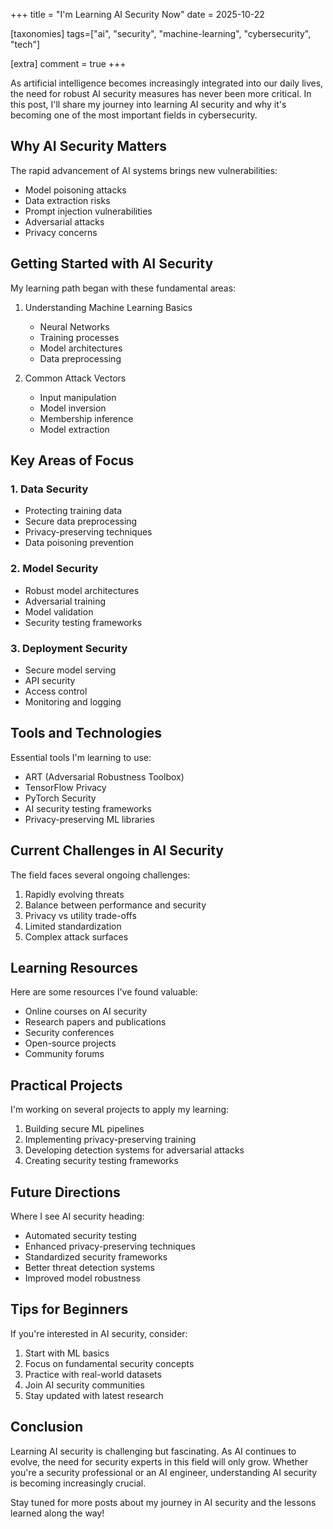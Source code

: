 +++
title = "I'm Learning AI Security Now"
date = 2025-10-22

[taxonomies]
tags=["ai", "security", "machine-learning", "cybersecurity", "tech"]

[extra]
comment = true
+++

As artificial intelligence becomes increasingly integrated into our daily lives, the need for robust AI security measures has never been more critical. In this post, I'll share my journey into learning AI security and why it's becoming one of the most important fields in cybersecurity.

## Why AI Security Matters

The rapid advancement of AI systems brings new vulnerabilities:

- Model poisoning attacks
- Data extraction risks
- Prompt injection vulnerabilities
- Adversarial attacks
- Privacy concerns

## Getting Started with AI Security

My learning path began with these fundamental areas:

1. Understanding Machine Learning Basics

   - Neural Networks
   - Training processes
   - Model architectures
   - Data preprocessing

2. Common Attack Vectors
   - Input manipulation
   - Model inversion
   - Membership inference
   - Model extraction

## Key Areas of Focus

### 1. Data Security

- Protecting training data
- Secure data preprocessing
- Privacy-preserving techniques
- Data poisoning prevention

### 2. Model Security

- Robust model architectures
- Adversarial training
- Model validation
- Security testing frameworks

### 3. Deployment Security

- Secure model serving
- API security
- Access control
- Monitoring and logging

## Tools and Technologies

Essential tools I'm learning to use:

- ART (Adversarial Robustness Toolbox)
- TensorFlow Privacy
- PyTorch Security
- AI security testing frameworks
- Privacy-preserving ML libraries

## Current Challenges in AI Security

The field faces several ongoing challenges:

1. Rapidly evolving threats
2. Balance between performance and security
3. Privacy vs utility trade-offs
4. Limited standardization
5. Complex attack surfaces

## Learning Resources

Here are some resources I've found valuable:

- Online courses on AI security
- Research papers and publications
- Security conferences
- Open-source projects
- Community forums

## Practical Projects

I'm working on several projects to apply my learning:

1. Building secure ML pipelines
2. Implementing privacy-preserving training
3. Developing detection systems for adversarial attacks
4. Creating security testing frameworks

## Future Directions

Where I see AI security heading:

- Automated security testing
- Enhanced privacy-preserving techniques
- Standardized security frameworks
- Better threat detection systems
- Improved model robustness

## Tips for Beginners

If you're interested in AI security, consider:

1. Start with ML basics
2. Focus on fundamental security concepts
3. Practice with real-world datasets
4. Join AI security communities
5. Stay updated with latest research

## Conclusion

Learning AI security is challenging but fascinating. As AI continues to evolve, the need for security experts in this field will only grow. Whether you're a security professional or an AI engineer, understanding AI security is becoming increasingly crucial.

Stay tuned for more posts about my journey in AI security and the lessons learned along the way!

